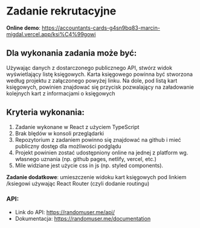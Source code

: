# Zadanie rekrutacyjne

**Online demo**: https://accountants-cards-g4sn9bq83-marcin-migdal.vercel.app/ksi%C4%99gowi

## Dla wykonania zadania może być:

Używając danych z dostarczonego publicznego API, stwórz widok wyświetlający listę księgowych. Karta księgowego powinna być stworzona według projektu z załączonego powyżej linku. Na dole, pod listą kart księgowych, powinien znajdować się przycisk pozwalający na załadowanie kolejnych kart z informacjami o księgowych

## Kryteria wykonania:

1. Zadanie wykonane w React z użyciem TypeScript
2. Brak blędów w konsoli przeglądarki
3. Repozytorium z zadaniem powinno się znajdować na github i mieć publiczny dostęp dla możliwości podglądu
4. Projekt powinien zostać udostępniony online na jednej z platform wg. własnego uznania (np. github pages, netlify, vercel, etc.)
5. Mile widziane jest użycie css in js (np. styled components).

**Zadanie dodatkowe**: umieszczenie widoku kart księgowych pod linkiem /ksiegowi używając React Router (czyli dodanie routingu)

### API:

-   Link do API: https://randomuser.me/api/
-   Dokumentacja: https://randomuser.me/documentation
